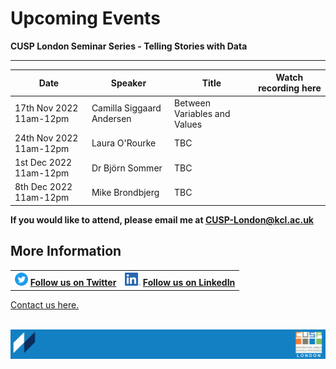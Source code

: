 # Upcoming Events

**CUSP London Seminar Series - Telling Stories with Data** 

--------------------------------

| Date        | Speaker    | Title      | Watch recording here |
| ----------- | ---------- | ---------- | ---------- |
| 17th Nov 2022 11am-12pm | Camilla Siggaard Andersen | Between Variables and Values | |
| 24th Nov 2022 11am-12pm | Laura O'Rourke | TBC | |
| 1st Dec 2022 11am-12pm | Dr Björn Sommer | TBC | |
| 8th Dec 2022 11am-12pm | Mike Brondbjerg | TBC | |


**If you would like to attend, please email me at CUSP-London@kcl.ac.uk**
                                     

## More Information

<table border="0" cellspacing="0" cellpadding="0">
  <tr>
    <th>
<a href="https://twitter.com/cusplondon?lang=en"><img src="./assets/Twitterblue.svg" alt="Twitter" style="width:21px;height:21px;"></a>
<a href="https://twitter.com/cusplondon?lang=en">Follow us on Twitter</a>
    </th>
        <th>
<a href="https://www.linkedin.com/company/centre-for-urban-science-and-progress-london-cusp-london-king-s-college-london/"><img src="./assets/LI-In-Bug.png" alt="Linked In" style="height:21px;"></a>
<a href="https://www.linkedin.com/company/centre-for-urban-science-and-progress-london-cusp-london-king-s-college-london/)">Follow us on LinkedIn</a>
       </th>
   </tr>
</table>
  
[Contact us here.](./YouCanJoinUs.md)<br><br>

![CUSP London Logo](./assets/CUSPbanner_thin_03.png)
